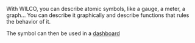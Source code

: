 With WILCO, you can describe atomic symbols, like a gauge, a meter, a graph... You can describe it graphically and describe functions that rules the behavior of it.

The symbol can then be used in a [dashboard](../dashboards/readme.md)
